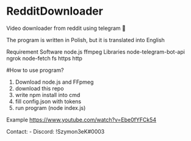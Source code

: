 # RedditDownloader
Video downloader from reddit using telegram 💙

The program is written in Polish, but it is translated into English

Requirement
    Software
        node.js
        ffmpeg
    Libraries
        node-telegram-bot-api
        ngrok
        node-fetch
        fs
        https
        http


#How to use program?
1. Download node.js and FFpmeg
2. download this repo
3. write npm install into cmd
4. fill config.json with tokens
5. run program (node index.js)


Example
https://www.youtube.com/watch?v=Ebe0fYFCk54

Contact:
    - Discord: !Szymon3eK#0003
